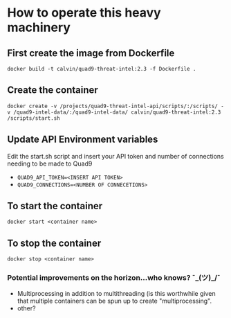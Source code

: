 # How to operate this heavy machinery
 
## First create the image from Dockerfile
`
docker build -t calvin/quad9-threat-intel:2.3 -f Dockerfile .
`

## Create the container
`
docker create -v /projects/quad9-threat-intel-api/scripts/:/scripts/ -v /quad9-intel-data/:/quad9-intel-data/ calvin/quad9-threat-intel:2.3 /scripts/start.sh
`
## Update API Environment variables

Edit the start.sh script and insert your API token and number of connections needing to be made to Quad9

* `QUAD9_API_TOKEN=<INSERT API TOKEN>`
* `QUAD9_CONNECTIONS=<NUMBER OF CONNECETIONS>`

## To start the container
`docker start <container name>`

## To stop the container

`docker stop <container name>`


### Potential improvements on the horizon...who knows? ¯\_(ツ)_/¯
* Multiprocessing in addition to multithreading (is this worthwhile given that multiple containers can be spun up to create "multiprocessing".
* other?
